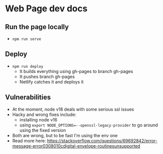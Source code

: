 # Web Page dev docs

## Run the page locally

* `npm run serve`

## Deploy

* `npm run deploy`
    * It builds everything using gh-pages to branch gh-pages
    * It pushes branch gh-pages
    * Netlify catches it and deploys it

## Vulnerabilities

* At the moment, node v18 deals with some serious ssl issues
* Hacky and wrong fixes include:
    * installing node v16
    * using `export NODE_OPTIONS=--openssl-legacy-provider` to go around using the fixed version
* Both are wrong, but to be fast I'm using the env one
* Read more here: https://stackoverflow.com/questions/69692842/error-message-error0308010cdigital-envelope-routinesunsupported